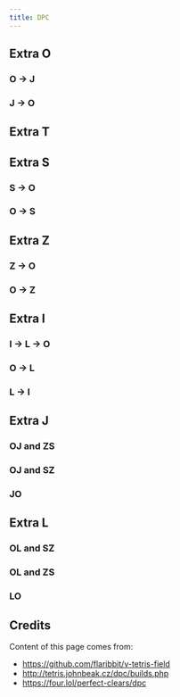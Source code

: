 ```yaml
---
title: DPC
---
```


## Extra O

### O -> J

<TDPC v-bind="extra_O.O2J" />

### J -> O

<TDPC v-bind="extra_O.J2O" />


## Extra T

<TDPC v-bind="extra_T.ALL" />

## Extra S

### S -> O

<TDPC v-bind="extra_S.S2O" />

### O -> S

<TDPC v-bind="extra_S.O2S" />

## Extra Z

### Z -> O

<TDPC v-bind="extra_Z.Z2O" />

### O -> Z

<TDPC v-bind="extra_Z.O2Z" />

## Extra I

### I -> L -> O
<TDPC v-bind="extra_I.I2L2O" />

### O -> L
<TDPC v-bind="extra_I.O2L" />

### L -> I 
<TDPC v-bind="extra_I.L2I" />

## Extra J

### OJ and ZS
<TDPC v-bind="extra_J.OJZS" />

### OJ and SZ
<TDPC v-bind="extra_J.OJSZ" />

### JO
<TDPC v-bind="extra_J.JO" />

## Extra L

### OL and SZ
<TDPC v-bind="extra_L.OLSZ" />

### OL and ZS
<TDPC v-bind="extra_L.OLZS" />

### LO
<TDPC v-bind="extra_L.LO" />

## Credits

Content of this page comes from:

- https://github.com/flaribbit/v-tetris-field
- http://tetris.johnbeak.cz/dpc/builds.php
- https://four.lol/perfect-clears/dpc

<!-- end -->

<script setup>
import TDPC from "../src/TDPC.vue";
import { extra_O, extra_T, extra_S, extra_Z, extra_I, extra_J, extra_L } from "../src/data";
</script>

<style>
.container {
  max-width: 90vw !important;
}
.vt-field {
  background-color: #f3f3ed;
  border-radius: 4px;
}
@media (min-width: 320px) {
  .fumen-item {
    width: calc(50% - 4px);
  }
  .fumen-item .vt-field {
    width: 100%;
  }
}
@media (min-width: 425px) {
  .fumen-item {
    width: calc(33% - 8px);
  }
  .fumen-item .vt-field {
    width: 100%;
  }
}
@media (min-width: 768px) {
  .fumen-item {
    width: calc(25% - 16px);
  }
  .fumen-item .vt-field {
    width: 100%;
  }
}
@media (min-width: 1440px) {
  .fumen-item {
    width: calc(20% - 32px);
  }
  .fumen-item .vt-field {
    width: 100%;
  }
}
@media (min-width: 2560px) {
  .fumen-item {
    width: calc(14% - 32px);
  }
  .fumen-item .vt-field {
    width: 100%;
  }
}
</style>
